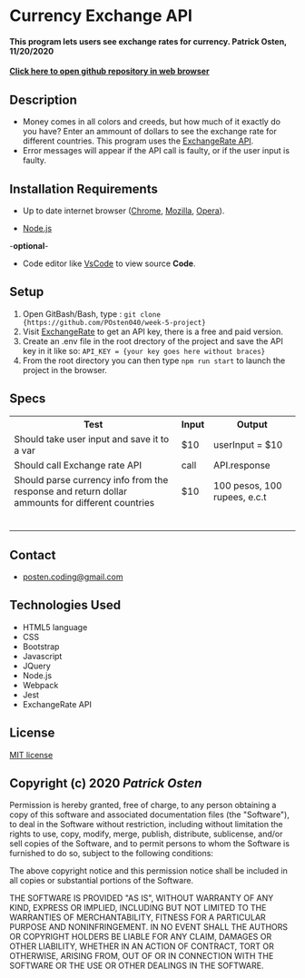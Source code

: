 # Currency Exchange API 

#### **This program lets users see exchange rates for currency. Patrick Osten, 11/20/2020**

**[Click here to open github repository in web browser](https://github.com/POsten040/week-5-project)**

## Description

* Money comes in all colors and creeds, but how much of it exactly do you have? Enter an ammount of dollars to see the exchange rate for different countries. This program uses the [ExchangeRate API](https://www.exchangerate-api.com/docs/overview).
* Error messages will appear if the API call is faulty, or if the user input is faulty.

## Installation Requirements

- Up to date internet browser ([Chrome](https://www.google.com/chrome/?brand=CHBD&gclid=Cj0KCQjw28T8BRDbARIsAEOMBcy9jwgkNels1LOSIWTx4sDazLfEgC6PylTug62KqyWPeA0EMyr3254aAjTTEALw_wcB&gclsrc=aw.ds), [Mozilla](https://www.mozilla.org/en-US/firefox/), [Opera](https://www.opera.com/)).
 
- [Node.js](https://nodejs.org/en/download/)
 
 -**optional**- 
- Code editor like [VsCode](https://**Code**.visualstudio.com/download) to view source **Code**.

## Setup

1. Open GitBash/Bash, type 
: `git clone {https://github.com/POsten040/week-5-project}`
2. Visit [ExchangeRate](https://www.exchangerate-api.com/) to get an API key, there is a free and paid version.
3. Create an .env file in the root drectory of the project and save the API key in it like so: `API_KEY = {your key goes here without braces}`
4. From the root directory you can then type `npm run start` to launch the project in the browser.

## Specs

<table>
  <tr>
    <th>Test</th>
    <th>Input</th>
    <th>Output</th>
  <tr>
    <td>Should take user input and save it to a var</td>
    <td>$10</td>
    <td>userInput = $10</td>
  <tr>
    <td>Should call Exchange rate API</td>
    <td>call</td>
    <td>API.response</td>
  <tr>
    <td>Should parse currency info from the response and return dollar ammounts for different countries</td>
    <td>$10</td>
    <td>100 pesos, 100 rupees, e.c.t</td>
  <tr>
    <td></td>
    <td></td>
    <td></td>
  <tr>
    <td></td>
    <td></td>
    <td></td>
  <tr>
    <td></td>
    <td></td>
    <td></td>
 <tr>
    <td></td>
    <td></td>
    <td></td>
  <tr>
    <td></td>
    <td></td>
    <td></td>
  <tr>
    <td></td>
    <td></td>
    <td></td>
  <tr>
</table>

## Contact 
- posten.coding@gmail.com

## Technologies Used

- HTML5 language  
- CSS 
- Bootstrap
- Javascript
- JQuery
- Node.js
- Webpack
- Jest
- ExchangeRate API

## License

[MIT license](https://opensource.org/licenses/MIT)

## Copyright (c) 2020 **_Patrick Osten_**

Permission is hereby granted, free of charge, to any person obtaining a copy of this software and associated documentation files (the "Software"), to deal in the Software without restriction, including without limitation the rights to use, copy, modify, merge, publish, distribute, sublicense, and/or sell copies of the Software, and to permit persons to whom the Software is furnished to do so, subject to the following conditions:

The above copyright notice and this permission notice shall be included in all copies or substantial portions of the Software.

THE SOFTWARE IS PROVIDED "AS IS", WITHOUT WARRANTY OF ANY KIND, EXPRESS OR IMPLIED, INCLUDING BUT NOT LIMITED TO THE WARRANTIES OF MERCHANTABILITY, FITNESS FOR A PARTICULAR PURPOSE AND NONINFRINGEMENT. IN NO EVENT SHALL THE AUTHORS OR COPYRIGHT HOLDERS BE LIABLE FOR ANY CLAIM, DAMAGES OR OTHER LIABILITY, WHETHER IN AN ACTION OF CONTRACT, TORT OR OTHERWISE, ARISING FROM, OUT OF OR IN CONNECTION WITH THE SOFTWARE OR THE USE OR OTHER DEALINGS IN THE SOFTWARE.